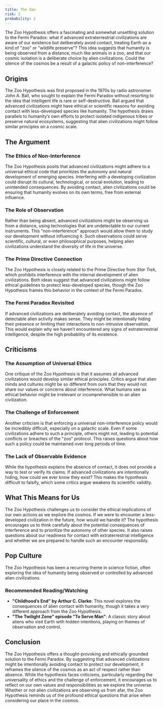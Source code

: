 ```yaml
---
title: The Zoo
risk: 2
probability: 2
---
```


The Zoo Hypothesis offers a fascinating and somewhat unsettling solution to the Fermi Paradox: what if advanced extraterrestrial civilizations are aware of our existence but deliberately avoid contact, treating Earth as a kind of "zoo" or "wildlife preserve"? This idea suggests that humanity is being observed from a distance, much like animals in a zoo, and that our cosmic isolation is a deliberate choice by alien civilizations. Could the silence of the cosmos be a result of a galactic policy of non-interference?

## Origins

The Zoo Hypothesis was first proposed in the 1970s by radio astronomer John A. Ball, who sought to explain the Fermi Paradox without resorting to the idea that intelligent life is rare or self-destructive. Ball argued that advanced civilizations might have ethical or scientific reasons for avoiding contact with less-developed species like humanity. The hypothesis draws parallels to humanity’s own efforts to protect isolated indigenous tribes or preserve natural ecosystems, suggesting that alien civilizations might follow similar principles on a cosmic scale.

## The Argument

### The Ethics of Non-Interference

The Zoo Hypothesis posits that advanced civilizations might adhere to a universal ethical code that prioritizes the autonomy and natural development of emerging species. Interfering with a developing civilization could disrupt its cultural, technological, or social evolution, leading to unintended consequences. By avoiding contact, alien civilizations could be ensuring that humanity evolves on its own terms, free from external influence.

### The Role of Observation

Rather than being absent, advanced civilizations might be observing us from a distance, using technologies that are undetectable to our current instruments. This "non-interference" approach would allow them to study our development without influencing it. Such observations could serve scientific, cultural, or even philosophical purposes, helping alien civilizations understand the diversity of life in the universe.

### The Prime Directive Connection

The Zoo Hypothesis is closely related to the Prime Directive from _Star Trek_, which prohibits interference with the internal development of alien civilizations. Both ideas suggest that advanced civilizations might follow ethical guidelines to protect less-developed species, though the Zoo Hypothesis frames this behavior in the context of the Fermi Paradox.

### The Fermi Paradox Revisited

If advanced civilizations are deliberately avoiding contact, the absence of detectable alien activity makes sense. They might be intentionally hiding their presence or limiting their interactions to non-intrusive observation. This would explain why we haven’t encountered any signs of extraterrestrial intelligence, despite the high probability of its existence.

## Criticisms

### The Assumption of Universal Ethics

One critique of the Zoo Hypothesis is that it assumes all advanced civilizations would develop similar ethical principles. Critics argue that alien minds and cultures might be so different from ours that they would not share our values or concerns about interference. What humans see as ethical behavior might be irrelevant or incomprehensible to an alien civilization.

### The Challenge of Enforcement

Another criticism is that enforcing a universal non-interference policy would be incredibly difficult, especially on a galactic scale. Even if some civilizations adhere to such a principle, others might not, leading to potential conflicts or breaches of the "zoo" protocol. This raises questions about how such a policy could be maintained over long periods of time.

### The Lack of Observable Evidence

While the hypothesis explains the absence of contact, it does not provide a way to test or verify its claims. If advanced civilizations are intentionally hiding, how could we ever know they exist? This makes the hypothesis difficult to falsify, which some critics argue weakens its scientific validity.

## What This Means for Us

The Zoo Hypothesis challenges us to consider the ethical implications of our own actions as we explore the cosmos. If we were to encounter a less-developed civilization in the future, how would we handle it? The hypothesis encourages us to think carefully about the potential consequences of interference and to prioritize the autonomy of other species. It also raises questions about our readiness for contact with extraterrestrial intelligence and whether we are prepared to handle such an encounter responsibly.

## Pop Culture

The Zoo Hypothesis has been a recurring theme in science fiction, often exploring the idea of humanity being observed or controlled by advanced alien civilizations.

### Recommended Reading/Watching

- **"Childhood’s End" by Arthur C. Clarke**: This novel explores the consequences of alien contact with humanity, though it takes a very different approach from the Zoo Hypothesis.
- **"The Twilight Zone" episode "To Serve Man"**: A classic story about aliens who visit Earth with hidden intentions, playing on themes of observation and control.

## Conclusion

The Zoo Hypothesis offers a thought-provoking and ethically grounded solution to the Fermi Paradox. By suggesting that advanced civilizations might be intentionally avoiding contact to protect our development, it reframes the silence of the cosmos as an act of respect rather than absence. While the hypothesis faces criticisms, particularly regarding the universality of ethics and the challenge of enforcement, it encourages us to reflect on our own values and responsibilities as we explore the universe. Whether or not alien civilizations are observing us from afar, the Zoo Hypothesis reminds us of the profound ethical questions that arise when considering our place in the cosmos.
